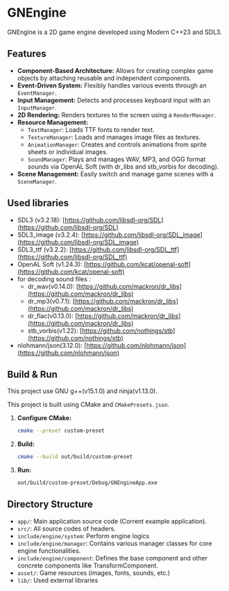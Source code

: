 # GNEngine

GNEngine is a 2D game engine developed using Modern C++23 and SDL3.

## Features

- **Component-Based Architecture:** Allows for creating complex game objects by attaching reusable and independent components.
- **Event-Driven System:** Flexibly handles various events through an `EventManager`.
- **Input Management:** Detects and processes keyboard input with an `InputManager`.
- **2D Rendering:** Renders textures to the screen using a `RenderManager`.
- **Resource Management:**
    - `TextManager`: Loads TTF fonts to render text.
    - `TextureManager`: Loads and manages image files as textures.
    - `AnimationManager`: Creates and controls animations from sprite sheets or individual images.
    - `SoundManager`: Plays and manages WAV, MP3, and OGG format sounds via OpenAL Soft (with dr_libs and stb_vorbis for decoding).
- **Scene Management:** Easily switch and manage game scenes with a `SceneManager`.


## Used libraries

- SDL3 (v3.2.18): [https://github.com/libsdl-org/SDL](https://github.com/libsdl-org/SDL)
- SDL3_image (v3.2.4): [https://github.com/libsdl-org/SDL_image](https://github.com/libsdl-org/SDL_image)
- SDL3_ttf (v3.2.2): [https://github.com/libsdl-org/SDL_ttf](https://github.com/libsdl-org/SDL_ttf)
- OpenAL Soft (v1.24.3): [https://github.com/kcat/openal-soft](https://github.com/kcat/openal-soft)
- for decoding sound files :
    - dr_wav(v0.14.0): [https://github.com/mackron/dr_libs](https://github.com/mackron/dr_libs) 
    - dr_mp3(v0.7.1): [https://github.com/mackron/dr_libs](https://github.com/mackron/dr_libs)
    - dr_flac(v0.13.0): [https://github.com/mackron/dr_libs](https://github.com/mackron/dr_libs)
    - stb_vorbis(v1.22): [https://github.com/nothings/stb](https://github.com/nothings/stb)
- nlohmann/json(3.12.0): [https://github.com/nlohmann/json](https://github.com/nlohmann/json)

## Build & Run
This project use GNU g++(v15.1.0) and ninja(v1.13.0).

This project is built using CMake and `CMakePresets.json`.

1.  **Configure CMake:**
    ```bash
    cmake --preset custom-preset
    ```

2.  **Build:**
    ```bash
    cmake --build out/build/custom-preset
    ```

3.  **Run:**
    ```bash
    out/build/custom-preset/Debug/GNEngineApp.exe
    ```

## Directory Structure

- `app/`: Main application source code (Corrent example application).
- `src/`: All source codes of headers.
- `include/engine/system`: Perform engine logics
- `include/engine/manager`: Contains various manager classes for core engine functionalities.
- `include/engine/component`: Defines the base component and other concrete components like TransformComponent.
- `asset/`: Game resources (images, fonts, sounds, etc.)
- `lib/`: Used external libraries 
